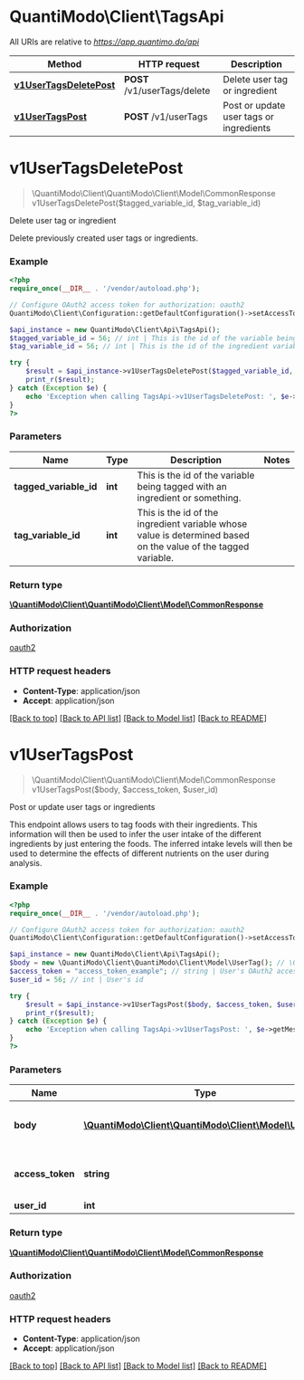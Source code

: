 # QuantiModo\Client\TagsApi

All URIs are relative to *https://app.quantimo.do/api*

Method | HTTP request | Description
------------- | ------------- | -------------
[**v1UserTagsDeletePost**](TagsApi.md#v1UserTagsDeletePost) | **POST** /v1/userTags/delete | Delete user tag or ingredient
[**v1UserTagsPost**](TagsApi.md#v1UserTagsPost) | **POST** /v1/userTags | Post or update user tags or ingredients


# **v1UserTagsDeletePost**
> \QuantiModo\Client\QuantiModo\Client\Model\CommonResponse v1UserTagsDeletePost($tagged_variable_id, $tag_variable_id)

Delete user tag or ingredient

Delete previously created user tags or ingredients.

### Example
```php
<?php
require_once(__DIR__ . '/vendor/autoload.php');

// Configure OAuth2 access token for authorization: oauth2
QuantiModo\Client\Configuration::getDefaultConfiguration()->setAccessToken('YOUR_ACCESS_TOKEN');

$api_instance = new QuantiModo\Client\Api\TagsApi();
$tagged_variable_id = 56; // int | This is the id of the variable being tagged with an ingredient or something.
$tag_variable_id = 56; // int | This is the id of the ingredient variable whose value is determined based on the value of the tagged variable.

try {
    $result = $api_instance->v1UserTagsDeletePost($tagged_variable_id, $tag_variable_id);
    print_r($result);
} catch (Exception $e) {
    echo 'Exception when calling TagsApi->v1UserTagsDeletePost: ', $e->getMessage(), PHP_EOL;
}
?>
```

### Parameters

Name | Type | Description  | Notes
------------- | ------------- | ------------- | -------------
 **tagged_variable_id** | **int**| This is the id of the variable being tagged with an ingredient or something. |
 **tag_variable_id** | **int**| This is the id of the ingredient variable whose value is determined based on the value of the tagged variable. |

### Return type

[**\QuantiModo\Client\QuantiModo\Client\Model\CommonResponse**](../Model/CommonResponse.md)

### Authorization

[oauth2](../../README.md#oauth2)

### HTTP request headers

 - **Content-Type**: application/json
 - **Accept**: application/json

[[Back to top]](#) [[Back to API list]](../../README.md#documentation-for-api-endpoints) [[Back to Model list]](../../README.md#documentation-for-models) [[Back to README]](../../README.md)

# **v1UserTagsPost**
> \QuantiModo\Client\QuantiModo\Client\Model\CommonResponse v1UserTagsPost($body, $access_token, $user_id)

Post or update user tags or ingredients

This endpoint allows users to tag foods with their ingredients.  This information will then be used to infer the user intake of the different ingredients by just entering the foods. The inferred intake levels will then be used to determine the effects of different nutrients on the user during analysis.

### Example
```php
<?php
require_once(__DIR__ . '/vendor/autoload.php');

// Configure OAuth2 access token for authorization: oauth2
QuantiModo\Client\Configuration::getDefaultConfiguration()->setAccessToken('YOUR_ACCESS_TOKEN');

$api_instance = new QuantiModo\Client\Api\TagsApi();
$body = new \QuantiModo\Client\QuantiModo\Client\Model\UserTag(); // \QuantiModo\Client\QuantiModo\Client\Model\UserTag | Contains the new user tag data
$access_token = "access_token_example"; // string | User's OAuth2 access token
$user_id = 56; // int | User's id

try {
    $result = $api_instance->v1UserTagsPost($body, $access_token, $user_id);
    print_r($result);
} catch (Exception $e) {
    echo 'Exception when calling TagsApi->v1UserTagsPost: ', $e->getMessage(), PHP_EOL;
}
?>
```

### Parameters

Name | Type | Description  | Notes
------------- | ------------- | ------------- | -------------
 **body** | [**\QuantiModo\Client\QuantiModo\Client\Model\UserTag**](../Model/\QuantiModo\Client\QuantiModo\Client\Model\UserTag.md)| Contains the new user tag data |
 **access_token** | **string**| User&#39;s OAuth2 access token | [optional]
 **user_id** | **int**| User&#39;s id | [optional]

### Return type

[**\QuantiModo\Client\QuantiModo\Client\Model\CommonResponse**](../Model/CommonResponse.md)

### Authorization

[oauth2](../../README.md#oauth2)

### HTTP request headers

 - **Content-Type**: application/json
 - **Accept**: application/json

[[Back to top]](#) [[Back to API list]](../../README.md#documentation-for-api-endpoints) [[Back to Model list]](../../README.md#documentation-for-models) [[Back to README]](../../README.md)


